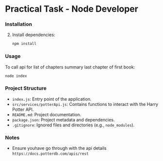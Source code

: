 
# Practical Task - Node Developer
### Installation

2. Install dependencies:
   ```bash
   npm install
   ```

### Usage

To call api for list of chapters summary last chapter of first book:
```bash
node index
```

### Project Structure

- `index.js`: Entry point of the application.
- `src/services/potterApi.js`: Contains functions to interact with the Harry Potter API.
- `README.md`: Project documentation.
- `package.json`: Project metadata and dependencies.
- `.gitignore`: Ignored files and directories (e.g., `node_modules`).

### Notes

- Ensure youhave go through with the api details 
```https://docs.potterdb.com/apis/rest```
